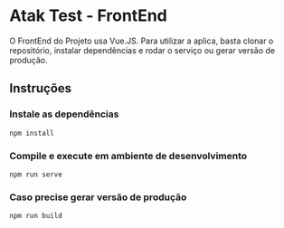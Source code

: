 # Atak Test - FrontEnd

O FrontEnd do Projeto usa Vue.JS. Para utilizar a aplica, basta clonar o repositório, instalar dependências e rodar o serviço ou gerar versão de produção.

## Instruções

### Instale as dependências
```
npm install
```

### Compile e execute em ambiente de desenvolvimento
```
npm run serve
```

### Caso precise gerar versão de produção
```
npm run build
```
